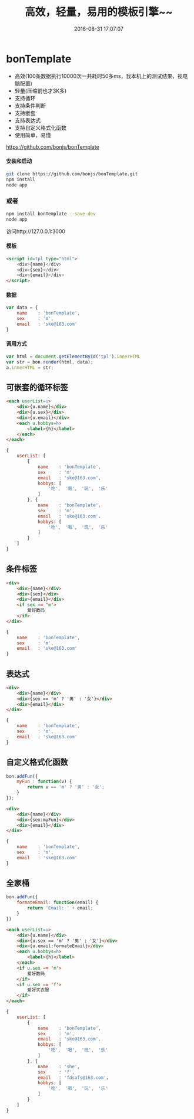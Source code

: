 ﻿---
title: 高效，轻量，易用的模板引擎~~ 
date: 2016-08-31 17:07:07
tags: [原创,模板,引擎,高效,轻量]
---

# bonTemplate
* 高效(100条数据执行10000次一共耗时50多ms，我本机上的测试结果，视电脑配置)
* 轻量(压缩前也才3K多)
* 支持循环<each>
* 支持条件判断<if>
* 支持嵌套
* 支持表达式
* 支持自定义格式化函数
* 使用简单，易懂

https://github.com/bonjs/bonTemplate

#### 安装和启动
```Bash
git clone https://github.com/bonjs/bonTemplate.git
npm install
node app
```
### 或者
```Bash
npm install bonTemplate --save-dev
node app
```

访问http://127.0.0.1:3000

#### 模板
```html
<script id=tpl type="html">
	<div>{name}</div>
	<div>{sex}</div>
	<div>{email}</div>
</script>
```
#### 数据
```javascript
var data = {
	name	: 'bonTemplate',
	sex		: 'm',
	email	: 'ske@163.com'
}
```
#### 调用方式
```javascript
var html = document.getElementById('tpl').innerHTML
var str = bon.render(html, data);
a.innerHTML = str;
```


## 可嵌套的循环标签
```html
<each userList=u>
	<div>{u.name}</div>
	<div>{u.sex}</div>
	<div>{u.email}</div>
	<each u.hobbys=h>
		<label>{h}</label>
	</each>
</each>
```
```javascript
{
	userList: [
		{
			name	: 'bonTemplate',
			sex		: 'm',
			email	: 'ske@163.com',
			hobbys: [
				'吃',　'喝',　'玩',　'乐'
			]
		}, {
			name	: 'bonTemplate',
			sex		: 'm',
			email	: 'ske@163.com'，
			hobbys: [
				'吃',　'喝',　'玩',　'乐'
			]
		}
	]
}
```

## 条件标签
```html
<div>
	<div>{name}</div>
	<div>{sex}</div>
	<div>{email}</div>
	<if sex == 'm'>
		爱好数码
	</if>
</div>
```
```javascript
{
	name	: 'bonTemplate',
	sex		: 'm',
	email	: 'ske@163.com'
}
```

## 表达式
```html
<div>
	<div>{name}</div>
	<div>{sex == 'm' ? '男' : '女'}</div>
	<div>{email}</div>
</div>
```
```javascript
{
	name	: 'bonTemplate',
	sex		: 'm',
	email	: 'ske@163.com'
}
```

## 自定义格式化函数
```javascript
bon.addFun({
	myFun : function(v) {
		return v == 'm' ? '男' : '女';	
	}
});
```

```html
<div>
	<div>{name}</div>
	<div>{sex:myFun}</div>
	<div>{email}</div>
</div>
```
```javascript
{
	name	: 'bonTemplate',
	sex		: 'm',
	email	: 'ske@163.com'
}
```

## 全家桶
```javascript
bon.addFun({
	formateEmail: function(email) {
		return 'Email: ' + email;
	}	
})
```

```html
<each userList=u>
	<div>{u.name}</div>
	<div>{u.sex == 'm' ? '男' : '女'}</div>
	<div>{u.email:formateEmail}</div>
	<each u.hobbys=h>
		<label>{h}</label>
	</each>
	<if u.sex == 'm'>
		爱好数码
	</if>
	<if u.sex == 'f'>
		爱好买衣服
	</if>
</each>
```
```javascript
{
	userList: [
		{
			name	: 'bonTemplate',
			sex		: 'm',
			email	: 'ske@163.com',
			hobbys: [
				'吃',　'喝',　'玩',　'乐'
			]
		}, {
			name	: 'she',
			sex		: 'f',
			email	: 'fdsafs@163.com'，
			hobbys: [
				'吃',　'喝',　'玩',　'乐'
			]
		}
	]
}
```
